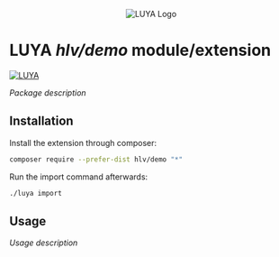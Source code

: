 <p align="center">
  <img src="https://raw.githubusercontent.com/luyadev/luya/master/docs/logo/luya-logo-0.2x.png" alt="LUYA Logo"/>
</p>

# LUYA *hlv/demo* module/extension

[![LUYA](https://img.shields.io/badge/Powered%20by-LUYA-brightgreen.svg)](https://luya.io)

*Package description*

## Installation

Install the extension through composer:

```sh
composer require --prefer-dist hlv/demo "*"
```

Run the import command afterwards:

```sh
./luya import
```

## Usage

*Usage description*
